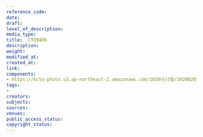 ```yaml
---
reference_code: 
date: 
draft: 
level_of_description: 
media_type: 
title: _CTU9406
description: 
weight: 
modified_at: 
created_at: 
link: 
components:
- https://kctu-photo.s3.ap-northeast-2.amazonaws.com/2020년/2월/20200205_김명환+위원장+인터뷰/_CTU9406.jpg
tags:
- 
creators: 
subjects: 
sources: 
venues: 
public_access_status: 
copyright_status: 
---
```

